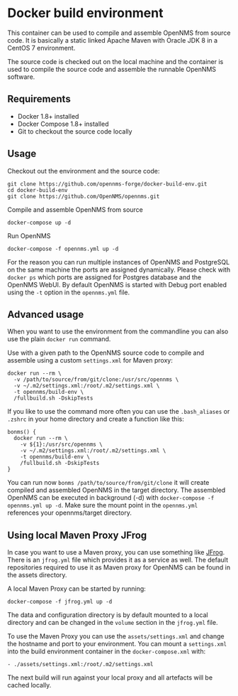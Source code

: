 # Docker build environment

This container can be used to compile and assemble OpenNMS from source code.
It is basically a static linked Apache Maven with Oracle JDK 8 in a CentOS 7 environment.

The source code is checked out on the local machine and the container is used to compile the source code and assemble the runnable OpenNMS software.

## Requirements

* Docker 1.8+ installed
* Docker Compose 1.8+ installed
* Git to checkout the source code locally

## Usage

Checkout out the environment and the source code:
```
git clone https://github.com/opennms-forge/docker-build-env.git
cd docker-build-env
git clone https://github.com/OpenNMS/opennms.git
```

Compile and assemble OpenNMS from source
```
docker-compose up -d
```

Run OpenNMS
```
docker-compose -f opennms.yml up -d
```

For the reason you can run multiple instances of OpenNMS and PostgreSQL on the same machine the ports are assigned dynamically.
Please check with `docker ps` which ports are assigned for Postgres database and the OpenNMS WebUI.
By default OpenNMS is started with Debug port enabled using the `-t` option in the `opennms.yml` file.

## Advanced usage

When you want to use the environment from the commandline you can also use the plain `docker run` command.

Use with a given path to the OpenNMS source code to compile and assemble using a custom `settings.xml` for Maven proxy:

```
docker run --rm \
  -v /path/to/source/from/git/clone:/usr/src/opennms \
  -v ~/.m2/settings.xml:/root/.m2/settings.xml \
  -t opennms/build-env \
  /fullbuild.sh -DskipTests
```

If you like to use the command more often you can use the `.bash_aliases` or `.zshrc` in your home directory and create a function like this:

```
bonms() {
  docker run --rm \
    -v ${1}:/usr/src/opennms \
    -v ~/.m2/settings.xml:/root/.m2/settings.xml \
    -t opennms/build-env \
    /fullbuild.sh -DskipTests
}
```

You can run now `bonms /path/to/source/from/git/clone` it will create compiled and assembled OpenNMS in the target directory.
The assembled OpenNMS can be executed in background (-d) with `docker-compose -f opennms.yml up -d`.
Make sure the mount point in the `opennms.yml` references your opennms/target directory.

## Using local Maven Proxy JFrog

In case you want to use a Maven proxy, you can use something like [JFrog](https://www.jfrog.com).
There is an `jfrog.yml` file which provides it as a service as well.
The default repositories required to use it as Maven proxy for OpenNMS can be found in the assets directory.

A local Maven Proxy can be started by running:

```
docker-compose -f jfrog.yml up -d
```

The data and configuration directory is by default mounted to a local directory and can be changed in the `volume` section in the `jfrog.yml` file.

To use the Maven Proxy you can use the `assets/settings.xml` and change the hostname and port to your environment.
You can mount a `settings.xml` into the build environment container in the `docker-compose.xml` with:

```
- ./assets/settings.xml:/root/.m2/settings.xml
```

The next build will run against your local proxy and all artefacts will be cached locally.